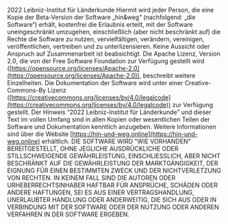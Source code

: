 2022 Leibniz-Institut für Länderkunde
Hiermit wird jeder Person, die eine Kopie der Beta-Version der Software „hin&weg“ (nachfolgend: „die Software“) erhält, kostenfrei die Erlaubnis erteilt, mit der Software uneingeschränkt umzugehen, einschließlich (aber nicht beschränkt auf) die Rechte die Software zu nutzen, vervielfältigen, verändern, vereinigen, veröffentlichen, vertreiben und zu unterlizensieren. Keine Aussicht oder Anspruch auf Zusammenarbeit ist beabsichtigt. Die Apache Lizenz, Version 2.0, die von der Free Software Foundation zur Verfügung gestellt wird ([https://opensource.org/licenses/Apache-2.0](https://opensource.org/licenses/Apache-2.0)), beschreibt weitere Einzelheiten. Die Dokumentation der Software wird unter einer Creative-Commons-By Lizenz ([https://creativecommons.org/licenses/by/4.0/legalcode](https://creativecommons.org/licenses/by/4.0/legalcode)) zur Verfügung gestellt.
Der Hinweis “2022 Leibniz-Institut für Länderkunde” und dieser Text im vollen Umfang sind in allen Kopien oder wesentlichen Teilen der Software und Dokumentation kenntlich anzugeben. Weitere Informationen sind über die Website [https://hin-und-weg.online](https://hin-und-weg.online) erhältlich.
DIE SOFTWARE WIRD "WIE VORHANDEN" BEREITGESTELLT, OHNE JEGLICHE AUSDRÜCKLICHE ODER STILLSCHWEIGENDE GEWÄHRLEISTUNG, EINSCHLIESSLICH, ABER NICHT BESCHRÄNKT AUF DIE GEWÄHRLEISTUNG DER MARKTGÄNGIGKEIT, DER EIGNUNG FÜR EINEN BESTIMMTEN ZWECK UND DER NICHTVERLETZUNG VON RECHTEN. IN KEINEM FALL SIND DIE AUTOREN ODER URHEBERRECHTSINHABER HAFTBAR FÜR ANSPRÜCHE, SCHÄDEN ODER ANDERE HAFTUNGEN, SEI ES AUS EINER VERTRAGSHANDLUNG, UNERLAUBTER HANDLUNG ODER ANDERWEITIG, DIE SICH AUS ODER IN VERBINDUNG MIT DER SOFTWARE ODER DER NUTZUNG ODER ANDEREN VERFAHREN IN DER SOFTWARE ERGEBEN.